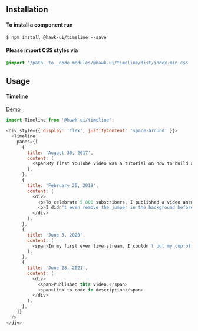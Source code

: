 ## Installation


#### To install a component run
`$ npm install @hawk-ui/timeline --save`


#### Please import CSS styles via
```scss noeditor
@import '/path__to__node_modules/@hawk-ui/timeline/dist/index.min.css
```


## Usage


#### Timeline
[Demo](https://hawk.oncrypt.co/#!/Timeline/1)
```js static
import Timeline from '@hawk-ui/timeline';
```
```js
<div style={{ display: 'flex', justifyContent: 'space-around' }}>
  <Timeline
    panes={[
      {
        title: 'August 30, 2017',
        content: (
          <span>My first YouTube video was a tutorial on how to build a client-server sockets app in Java.</span>
        ),
      },
      {
        title: 'February 25, 2019',
        content: (
          <div>
            <p>To celebrate 5,000 subscribers, I published a video answering some of the most popular questions which my viewers had asked me since starting my YouTube channel.</p>
            <p>I didn't even remove the jumper in the background before recording that video</p>
          </div>
        ),
      },
      {
        title: 'June 3, 2020',
        content: (
          <span>In my first ever live stream, I couldn't put my cup of coffee down.</span>
        ),
      },
      {
        title: 'June 28, 2021',
        content: (
          <div>
            <span>Published this video.</span>
            <span>Link to code in description</span>
          </div>
        ),
      },
    ]}
  />
</div>
```